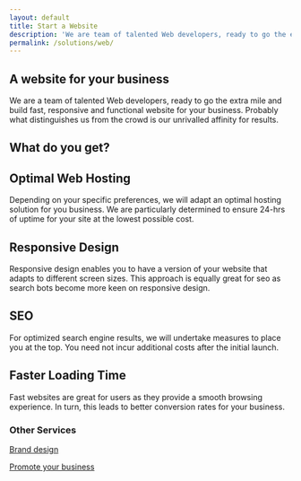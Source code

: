 ```yaml
---
layout: default
title: Start a Website
description: 'We are team of talented Web developers, ready to go the extra mile and build fast, responsive and functional website for your business.'
permalink: /solutions/web/
---
```

<section class = 'about transparent'>
  <div class = ''>
    <div class = 'half'>
      <h1>A website for your business</h1>
      <p>We are a team of talented Web developers, ready to go the extra mile and build fast, responsive and functional website for your business.
        Probably what distinguishes us from the crowd is our unrivalled affinity for results.
      </p>
    </div>
  </div>
</section>
<section>
  <h1>What do you get?</h1>
  <div class = 'flex-panel tree'>
    <div class = 'flex-item duo'>
      <h2>Optimal Web Hosting</h2>
      <p>
        Depending on your specific preferences, we will adapt an optimal hosting solution for you business.
        We are particularly determined to ensure 24-hrs of uptime for your site at the lowest possible cost.
      </p>
    </div>
    <div class = 'flex-item duo'><div class = 'service-icon'><i class = 'icon icon-cloud'></i></div></div>
    <div class = 'flex-item duo'><div class = 'service-icon'><i class = 'icon icon-desktop'></i></div></div>
    <div class = 'flex-item duo'>
      <h2>Responsive Design</h2>
      <p>
        Responsive design enables you to have a version of your website that adapts to different screen
        sizes. This approach is equally great for seo as search bots become more keen on responsive design.
      </p>
    </div>
    <div class = 'flex-item duo'>
      <h2>SEO</h2>
      <p>
        For optimized search engine results, we will undertake measures to place you at the top. You need not incur additional costs after the initial launch.
      </p>
    </div>
    <div class = 'flex-item duo'><div class = 'service-icon'><i class = 'icon icon-search'></i></div></div>
    <div class = 'flex-item duo'><div class = 'service-icon'><i class = 'icon icon-rocket'></i></div></div>
    <div class = 'flex-item duo'>
      <h2>Faster Loading Time</h2>
      <p>
        Fast websites are great for users as they provide a smooth browsing experience. In turn, this
        leads to better conversion rates for your business.
      </p>
    </div>
  </div>
  <div class = 'center-text half'>
    <h3>Other Services</h3>
    <div class = 'expand-me flex-panel'>
      <a href = '/solutions/brand/' class = 'flex-item duo'>
        <div class = 'service-icon green'><i class = 'icon icon-share'></i></div>
        <p>Brand design</p>
      </a>
      <a href = '/solutions/social/' class = 'flex-item'>
        <div class = 'service-icon green'><i class = 'icon icon-share'></i></div> 
        <p>Promote your business</p>
      </a>
    </div>
  </div>
</section>